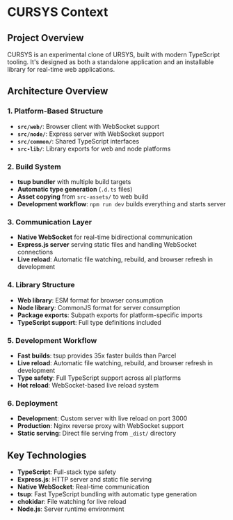 # CURSYS Context

## Project Overview
CURSYS is an experimental clone of URSYS, built with modern TypeScript tooling. It's designed as both a standalone application and an installable library for real-time web applications.

## Architecture Overview

### 1. Platform-Based Structure
- **`src/web/`**: Browser client with WebSocket support
- **`src/node/`**: Express server with WebSocket support  
- **`src/common/`**: Shared TypeScript interfaces
- **`src-lib/`**: Library exports for web and node platforms

### 2. Build System
- **tsup bundler** with multiple build targets
- **Automatic type generation** (`.d.ts` files)
- **Asset copying** from `src-assets/` to web build
- **Development workflow**: `npm run dev` builds everything and starts server

### 3. Communication Layer
- **Native WebSocket** for real-time bidirectional communication
- **Express.js server** serving static files and handling WebSocket connections
- **Live reload**: Automatic file watching, rebuild, and browser refresh in development

### 4. Library Structure
- **Web library**: ESM format for browser consumption
- **Node library**: CommonJS format for server consumption
- **Package exports**: Subpath exports for platform-specific imports
- **TypeScript support**: Full type definitions included

### 5. Development Workflow
- **Fast builds**: tsup provides 35x faster builds than Parcel
- **Live reload**: Automatic file watching, rebuild, and browser refresh in development
- **Type safety**: Full TypeScript support across all platforms
- **Hot reload**: WebSocket-based live reload system

### 6. Deployment
- **Development**: Custom server with live reload on port 3000
- **Production**: Nginx reverse proxy with WebSocket support
- **Static serving**: Direct file serving from `_dist/` directory

## Key Technologies
- **TypeScript**: Full-stack type safety
- **Express.js**: HTTP server and static file serving
- **Native WebSocket**: Real-time communication
- **tsup**: Fast TypeScript bundling with automatic type generation
- **chokidar**: File watching for live reload
- **Node.js**: Server runtime environment 